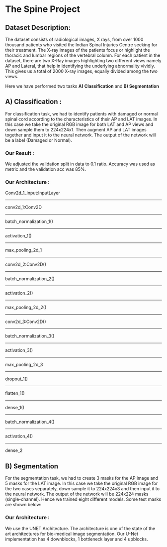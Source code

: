 # The Spine Project

## Dataset Description:
The dataset consists of radiological images, X rays, from over 1000 thousand patients who visited the
Indian Spinal Injuries Centre seeking for their treatment. The X-ray images of the patients focus or
highlight the thoracic and lumbar regions of the vertebral column. For each patient in the dataset,
there are two X-Ray images highlighting two different views namely AP and Lateral, that help in
identifying the underlying abnormality vividly. This gives us a total of 2000 X-ray images, equally
divided among the two views.

Here we have performed two tasks **A) Classification** and **B) Segmentation**

## A) Classification :

For classification task, we had to identify patients with damaged or normal spinal cord according
to the characteristics of their AP and LAT images. In this case we take the original RGB image for
both LAT and AP views and down sample them to 224x224x1. Then augment AP and LAT images
together and input it to the neural network. The output of the network will be a label (Damaged or
Normal).

### Our Result :
We adjusted the validation split in data to 0.1 ratio. Accuracy was used as metric and the validation
acc was 85%.

### Our Architecture :

Conv2d_1_input:InputLayer
___
conv2d_1:Conv2D
___
batch_normalization_1()
___
activation_1()
___
max_pooling_2d_1
___
conv2d_2:Conv2D()
___
batch_normalization_2()
___
activation_2()
___
max_pooling_2d_2()
___
conv2d_3:Conv2D()
___
batch_normalization_3()
___
activation_3()
___
max_pooling_2d_3
___
dropout_1()
___
flatten_1()
___
dense_1()
___
batch_normalization_4()
___
activation_4()
___
dense_2

## B) Segmentation

For the segmentation task, we had to create 3 masks for the AP image and 5 masks for the LAT
image. In this case we take the original RGB image for the two cases separately, down sample it to
224x224x3 and then input it to the neural network. The output of the network will be 224x224 masks
(single-channel). Hence we trained eight different models. Some test masks are shown below:  

### Our Architecture :

We use the UNET Architecture. The architecture is one of the state of the art architectures for
bio-medical image segmentation. Our U-Net implementation has 4 downblocks, 1 bottleneck layer
and 4 upblocks.


